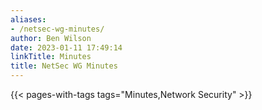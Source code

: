 ```yaml
---
aliases:
- /netsec-wg-minutes/
author: Ben Wilson
date: 2023-01-11 17:49:14
linkTitle: Minutes
title: NetSec WG Minutes
---
```


{{< pages-with-tags tags="Minutes,Network Security" >}}